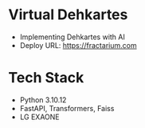 # Virtual Dehkartes
- Implementing Dehkartes with AI
- Deploy URL: https://fractarium.com  

# Tech Stack
- Python 3.10.12
- FastAPI, Transformers, Faiss
- LG EXAONE
